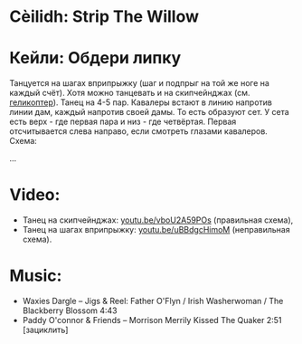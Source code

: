 Cèilidh: Strip The Willow
==============================
# Кейли: Обдери липку

Танцуется на шагах вприпрыжку (шаг и подпрыг на той же ноге на каждый счёт). Хотя можно танцевать и на скипчейнджах (см. [геликоптер](ceilidh-cumberland-square-eight.md)). Танец на 4-5 пар. Кавалеры встают в линию напротив линии дам, каждый напротив своей дамы. То есть образуют сет. У сета есть верх - где первая пара и низ - где четвёртая. Первая отсчитывается слева направо, если смотреть глазами кавалеров. Схема:

...

Video:
======
- Танец на скипчейнджах: [youtu.be/vboU2A59POs](https://www.youtube.com/watch?v=vboU2A59POs) (правильная схема),
- Танец на шагах вприпрыжку: [youtu.be/uBBdgcHimoM](https://youtu.be/uBBdgcHimoM?t=399) (неправильная схема).

Music:
======
- Waxies Dargle – Jigs & Reel: Father O'Flyn / Irish Washerwoman / The Blackberry Blossom 4:43
- Paddy O'connor & Friends – Morrison Merrily Kissed The Quaker 2:51 [зациклить]
